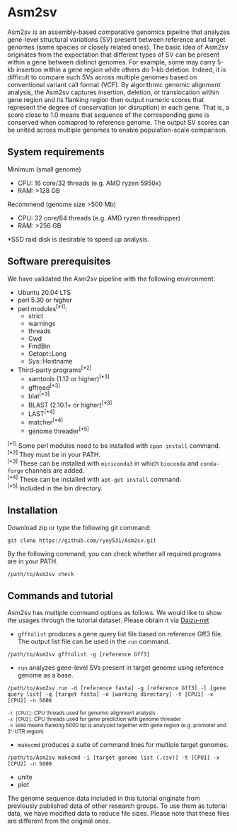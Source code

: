 # Asm2sv
Asm2sv is an assembly-based comparative genomics pipeline that analyzes gene-level structural variations (SV) present between reference and target genomes (same species or closely related ones). The basic idea of Asm2sv originates from the expectation that different types of SV can be present within a gene between distinct genomes. For example, some may carry 5-kb insertion within a gene region while others do 1-kb deletion. Indeed, it is difficult to compare such SVs across multiple genomes based on conventional variant call format (VCF). By algorithmic genomic alignment analysis, the Asm2sv captures insertion, deletion, or translocation within gene region and its flanking region then output numeric scores that represent the degree of conservation (or disruption) in each gene. That is, a score close to 1.0 means that sequence of the corresponding gene is conserved when comapred to reference genome. The output SV scores can be united across multiple genomes to enable population-scale comparison. 

## System requirements
Minimum (small genome)  
- CPU: 16 core/32 threads (e.g. AMD ryzen 5950x)
- RAM: >128 GB

Recommend (genome size >500 Mb)
- CPU: 32 core/64 threads (e.g. AMD ryzen threadripper)
- RAM: >256 GB

*SSD raid disk is desirable to speed up analysis.  

## Software prerequisites
We have validated the Asm2sv pipeline with the following environment:  
- Ubuntu 20.04 LTS
- perl 5.30 or higher
- perl modules<sup>[*1]</sup>: 
  - strict
  - warnings
  - threads
  - Cwd
  - FindBin
  - Getopt::Long
  - Sys::Hostname
- Third-party programs<sup>[*2]</sup>
  - samtools (1.12 or higher)<sup>[*3]</sup>
  - gffread<sup>[*3]</sup>
  - blat<sup>[*3]</sup>
  - BLAST (2.10.1+ or higher)<sup>[*3]</sup>
  - LAST<sup>[*4]</sup>
  - matcher<sup>[*4]</sup>
  - genome threader<sup>[*5]</sup>

<sup>[*1]</sup> Some perl modules need to be installed with `cpan install` command.  
<sup>[*2]</sup> They must be in your PATH.  
<sup>[*3]</sup> These can be installed with `miniconda3` in which `bioconda` and `conda-forge` channels are added.  
<sup>[*4]</sup> These can be installed with `apt-get install` command.  
<sup>[*5]</sup> Included in the bin directory.  

## Installation
Download zip or type the following git command:
```
git clone https://github.com/ryoy531/Asm2sv.git
```

By the following command, you can check whether all required programs are in your PATH.
```
/path/to/Asm2sv check
```

## Commands and tutorial
Asm2sv has multiple command options as follows. We would like to show the usages through the tutorial dataset. Please obtain it via [Daizu-net](https://daizu-net.dna.affrc.go.jp/ap/top)
- `gfftolist` produces a gene query list file based on reference Gff3 file. The output list file can be used in the `run` command.
```
/path/to/Asm2sv gfftolist -g [reference Gff3]
```

- `run` analyzes gene-level SVs present in target genome using reference genome as a base.
```
/path/to/Asm2sv run -d [reference fasta] -g [reference Gff3] -l [gene query list] -q [target fasta] -o [working directory] -t [CPU1] -x [CPU2] -n 5000
```
<sup>`-t [CPU1]`: CPU threads used for genomic alignment analysis</sup>  
<sup>`-x [CPU2]`: CPU threads used for gene prediction with genome threader</sup>  
<sup>`-n 5000` means flanking 5000 bp is analyzed together with gene region (e.g. promoter and 3'-UTR region)</sup>  

- `makecmd` produces a suite of command lines for multiple target genomes.
```
/path/to/Asm2sv makecmd -i [target genome list (.csv)] -t [CPU1] -x [CPU2] -n 5000
```
- unite
- plot



The genome sequence data included in this tutorial originate from previously published data of other research groups. To use them as tutorial data, we have modified data to reduce file sizes. Please note that these files are different from the original ones.
